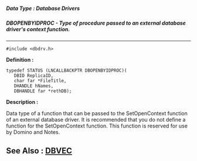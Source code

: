 ##### Data Type : Database Drivers
##### DBOPENBYIDPROC - Type of procedure passed to an external database driver's context function.
---
```
#include <dbdrv.h>
```

**Definition :**
```
typedef STATUS (LNCALLBACKPTR DBOPENBYIDPROC)(
   DBID ReplicaID,
   char far *FileTitle,
   DHANDLE hNames,
   DBHANDLE far *rethDB);
```

**Description :**

Data type of a function that can be passed to the SetOpenContext function of an external database driver.  It is recommended that you do not define a function for the SetOpenContext function.  This function is reserved for use by Domino and Notes.


**See Also :**
[DBVEC](/domino-c-api-docs/reference/Data/DBVEC)
---

